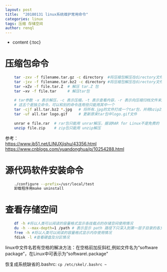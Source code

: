 ```yaml
---
layout: post
title:  "20180131 linux系统维护常用命令"
categories: linux
tags: 压缩 存储空间
author: renql
---
```


* content
{:toc}

# 压缩包命令 #
```bash
    tar -zxv -f filename.tar.gz -c directory  #将压缩包解压在directory文件夹下
    tar -jxv -f filename.tar.bz2 -c directory #将压缩包解压在directory文件夹下
    tar –xZv -f file.tar.Z  # 解压 tar.Z 包
    tar –xv -f file.tar     # 解压tar包 
    
    # tar参数 -x 表示解压，-c 表示压缩，-t 表示查看内容，-r 表示向压缩归档文件末尾追加文件，-u 表示更新原压缩包中的文件
    # 这五个是独立命令，可以和别的命令连用但只能用其中一个
    tar -cjf all.tar.bz2 *.jpg   # 将所有.jpg的文件打成一个tar包，并用bzip2压缩
    tar -uf all.tar logo.gif     # 更新原来tar包中logo.gif文件
    
    unrar e file.rar  # rar包只能用 unrar解压，据说RAR for Linux不是免费的
    unzip file.zip    # zip包只能用 unzip解压
```
参考：   
https://www.jb51.net/LINUXjishu/43356.html  
https://www.cnblogs.com/yuandonghua/p/10254288.html  




# 源代码软件安装命令 #
```bash
    ./configure --prefix=/usr/local/test
    卸载程序用make uninstall
```

# 查看存储空间 #
```bash
    df -h #将以人类可以阅读的容量格式显示各挂载点的存储空间使用情况
    du -h --max-depth=1 /path # 表示显示 path 路径下只深入到第一层子目录的各文件夹大小
    free -h #将以人类可以阅读的容量格式显示内存使用情况
    fdisk -l #查看硬盘及分区情况
```

linux中文件名若有空格的解决方法：在空格前加反斜杠\,例如文件名为“software package”，在Linux中可表示为“software\ package"

恢复成系统缺省的.bashrc: `cp /etc/skel/.bashrc ~`
